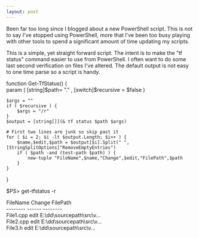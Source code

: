 ```yaml
---
layout: post
---
```

Been far too long since I blogged about a new PowerShell script.  This is not
to say I've stopped using PowerShell, more that I've been too busy playing
with other tools to spend a significant amount of time updating my scripts.

This is a simple, yet straight forward script.  The intent is to make the "tf
status" command easier to use from PowerShell.  I often want to do some last
second verification on files I've altered.  The default output is not easy to
one time parse so a script is handy.

function Get-TfStatus() {  
    param ( [string]$path= "." ,  
            [switch]$recursive = $false ) 

    $args = ""  
    if ( $recursive ) {  
        $args = "/r"  
    }  
    $output = [string[]](& tf status $path $args) 

    # First two lines are junk so skip past it  
    for ( $i = 2; $i -lt $output.Length; $i++ ) {  
        $name,$edit,$path = $output[$i].Split(" ", [StringSplitOptions]"RemoveEmptyEntries")  
        if ( $path -and (test-path $path) ) {  
            new-tuple "FileName",$name,"Change",$edit,"FilePath",$path  
        }  
    }  
}

$PS> get-tfstatus -r

FileName                   Change                     FilePath  
\--------                   \------                     \--------  
File1.cpp               edit                       E:\dd\sourcepath\src\v...  
File2.cpp               edit                       E:\dd\sourcepath\src\v...  
File3.h                  edit                       E:\dd\sourcepath\src\v...

